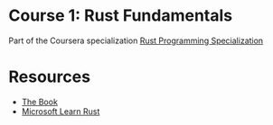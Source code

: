 # Course 1: Rust Fundamentals

Part of the Coursera specialization [Rust Programming Specialization](https://www.coursera.org/specializations/rust-programming)



# Resources

- [The Book](https://doc.rust-lang.org/book/)
- [Microsoft Learn Rust](https://learn.microsoft.com/en-us/training/modules/rust-introduction/)
